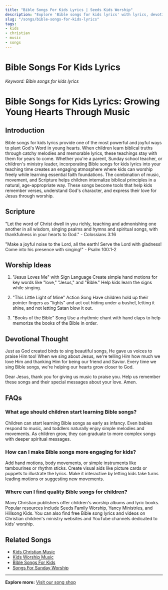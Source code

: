 ```yaml
---
title: "Bible Songs For Kids Lyrics | Seeds Kids Worship"
description: "Explore 'Bible songs for kids lyrics' with lyrics, devotional, and video content for children."
slug: "/songs/bible-songs-for-kids-lyrics"
tags:
- kids
- christian
- music
- songs
---
```


# Bible Songs For Kids Lyrics

_Keyword: Bible songs for kids lyrics_

# Bible Songs for Kids Lyrics: Growing Young Hearts Through Music

## Introduction
Bible songs for kids lyrics provide one of the most powerful and joyful ways to plant God's Word in young hearts. When children learn biblical truths through catchy melodies and memorable lyrics, these teachings stay with them for years to come. Whether you're a parent, Sunday school teacher, or children's ministry leader, incorporating Bible songs for kids lyrics into your teaching time creates an engaging atmosphere where kids can worship freely while learning essential faith foundations. The combination of music, movement, and Scripture helps children internalize biblical principles in a natural, age-appropriate way. These songs become tools that help kids remember verses, understand God's character, and express their love for Jesus through worship.

## Scripture
"Let the word of Christ dwell in you richly, teaching and admonishing one another in all wisdom, singing psalms and hymns and spiritual songs, with thankfulness in your hearts to God." - Colossians 3:16

"Make a joyful noise to the Lord, all the earth! Serve the Lord with gladness! Come into his presence with singing!" - Psalm 100:1-2

## Worship Ideas
1. "Jesus Loves Me" with Sign Language
Create simple hand motions for key words like "love," "Jesus," and "Bible." Help kids learn the signs while singing.

2. "This Little Light of Mine" Action Song
Have children hold up their pointer fingers as "lights" and act out hiding under a bushel, letting it shine, and not letting Satan blow it out.

3. "Books of the Bible" Song
Use a rhythmic chant with hand claps to help memorize the books of the Bible in order.

## Devotional Thought
Just as God created birds to sing beautiful songs, He gave us voices to praise Him too! When we sing about Jesus, we're telling Him how much we love Him and thanking Him for being our friend and Savior. Every time we sing Bible songs, we're helping our hearts grow closer to God.

Dear Jesus, thank you for giving us music to praise you. Help us remember these songs and their special messages about your love. Amen.

## FAQs

### What age should children start learning Bible songs?
Children can start learning Bible songs as early as infancy. Even babies respond to music, and toddlers naturally enjoy simple melodies and movements. As children grow, they can graduate to more complex songs with deeper spiritual messages.

### How can I make Bible songs more engaging for kids?
Add hand motions, body movements, or simple instruments like tambourines or rhythm sticks. Create visual aids like picture cards or puppets to illustrate the lyrics. Make it interactive by letting kids take turns leading motions or suggesting new movements.

### Where can I find quality Bible songs for children?
Many Christian publishers offer children's worship albums and lyric books. Popular resources include Seeds Family Worship, Yancy Ministries, and Hillsong Kids. You can also find free Bible song lyrics and videos on Christian children's ministry websites and YouTube channels dedicated to kids' worship.

## Related Songs

- [Kids Christian Music](/songs/kids-christian-music)
- [Kids Worship Music](/songs/kids-worship-music)
- [Bible Songs For Kids](/songs/bible-songs-for-kids)
- [Songs For Sunday Worship](/songs/songs-for-sunday-worship)

---

**Explore more:** [Visit our song shop](https://seedskidsworship.com/shop)

<!-- Schema Markup -->
<script type="application/ld+json">
{
  "@context": "https://schema.org",
  "@type": "MusicRecording",
  "name": "Bible Songs For Kids Lyrics",
  "byArtist": {
    "@type": "MusicGroup",
    "name": "Seeds Kids Worship"
  },
  "isFamilyFriendly": true,
  "url": "https://seedskidsworship.com/songs/bible-songs-for-kids-lyrics"
}
</script>